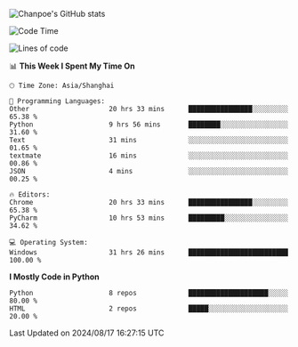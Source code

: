 ![Chanpoe's GitHub stats](https://github-readme-stats.vercel.app/api?username=Chanpoe&show_icons=true&count_private=true&theme=cobalt)

<!--START_SECTION:waka-->
![Code Time](http://img.shields.io/badge/Code%20Time-50%20hrs%2027%20mins-blue)

![Lines of code](https://img.shields.io/badge/From%20Hello%20World%20I%27ve%20Written-1.6%20million%20lines%20of%20code-blue)

📊 **This Week I Spent My Time On** 

```text
🕑︎ Time Zone: Asia/Shanghai

💬 Programming Languages: 
Other                    20 hrs 33 mins      ████████████████░░░░░░░░░   65.38 % 
Python                   9 hrs 56 mins       ████████░░░░░░░░░░░░░░░░░   31.60 % 
Text                     31 mins             ░░░░░░░░░░░░░░░░░░░░░░░░░   01.65 % 
textmate                 16 mins             ░░░░░░░░░░░░░░░░░░░░░░░░░   00.86 % 
JSON                     4 mins              ░░░░░░░░░░░░░░░░░░░░░░░░░   00.25 % 

🔥 Editors: 
Chrome                   20 hrs 33 mins      ████████████████░░░░░░░░░   65.38 % 
PyCharm                  10 hrs 53 mins      █████████░░░░░░░░░░░░░░░░   34.62 % 

💻 Operating System: 
Windows                  31 hrs 26 mins      █████████████████████████   100.00 % 
```

**I Mostly Code in Python** 

```text
Python                   8 repos             ████████████████████░░░░░   80.00 % 
HTML                     2 repos             █████░░░░░░░░░░░░░░░░░░░░   20.00 % 
```




 Last Updated on 2024/08/17 16:27:15 UTC
<!--END_SECTION:waka-->
